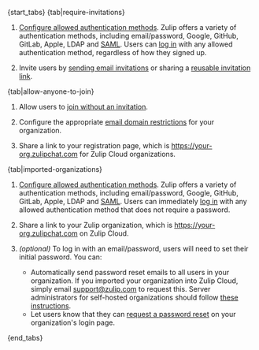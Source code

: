 {start_tabs}
{tab|require-invitations}

1. [Configure allowed authentication
   methods](/help/configure-authentication-methods). Zulip offers a variety of
   authentication methods, including email/password, Google, GitHub, GitLab,
   Apple, LDAP and [SAML](/help/saml-authentication). Users can [log
   in][logging-in] with any allowed authentication method, regardless of how
   they signed up.

1. Invite users by [sending email invitations][email-invitations] or
   sharing a [reusable invitation link][invitation-links].

{tab|allow-anyone-to-join}

1. Allow users to [join without an invitation][set-if-invitations-required].

1. Configure the appropriate [email domain restrictions][restrict-email-domain]
   for your organization.

1. Share a link to your registration page, which is
   https://your-org.zulipchat.com for Zulip Cloud organizations.

{tab|imported-organizations}

1. [Configure allowed authentication
   methods](/help/configure-authentication-methods). Zulip offers a variety of
   authentication methods, including email/password, Google, GitHub, GitLab,
   Apple, LDAP and [SAML](/help/saml-authentication). Users can immediately [log
   in][logging-in] with any allowed authentication method that does not require
   a password.

1. Share a link to your Zulip organization, which is
   https://your-org.zulipchat.com on Zulip Cloud.

1. *(optional)* To log in with an email/password, users will need to set their
   initial password. You can:

    - Automatically send password reset emails to all users in your
     organization. If you imported your organization into Zulip Cloud, simply
     email [support@zulip.com](mailto:support@zulip.com) to request this. Server
     administrators for self-hosted organizations should follow [these
     instructions](/help/import-from-slack#send-password-reset-emails-to-all-users).
    - Let users know that they can [request a password
     reset](/help/change-your-password#if-youve-forgotten-or-never-had-a-password)
     on your organization's login page.

{end_tabs}

[email-invitations]:/help/invite-new-users#send-email-invitations
[invitation-links]: /help/invite-new-users#create-a-reusable-invitation-link
[set-if-invitations-required]: /help/restrict-account-creation#set-whether-invitations-are-required-to-join
[restrict-email-domain]: /help/restrict-account-creation#configuring-email-domain-restrictions
[logging-in]: /help/logging-in
